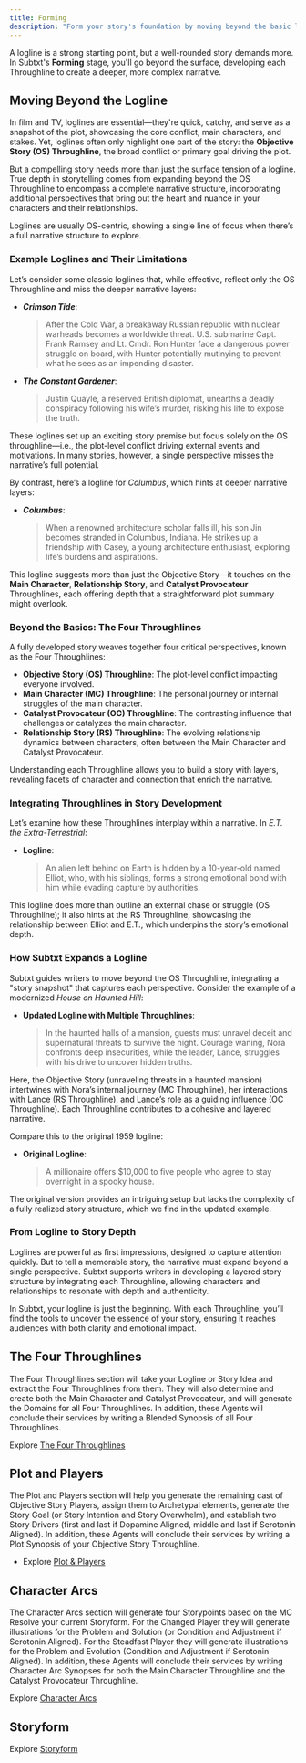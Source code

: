 ```yaml
---
title: Forming
description: "Form your story's foundation by moving beyond the basic logline"
---
```


A logline is a strong starting point, but a well-rounded story demands more. In Subtxt's **Forming** stage, you'll go beyond the surface, developing each Throughline to create a deeper, more complex narrative.

## Moving Beyond the Logline

In film and TV, loglines are essential—they're quick, catchy, and serve as a snapshot of the plot, showcasing the core conflict, main characters, and stakes. Yet, loglines often only highlight one part of the story: the **Objective Story (OS) Throughline**, the broad conflict or primary goal driving the plot.

But a compelling story needs more than just the surface tension of a logline. True depth in storytelling comes from expanding beyond the OS Throughline to encompass a complete narrative structure, incorporating additional perspectives that bring out the heart and nuance in your characters and their relationships.

Loglines are usually OS-centric, showing a single line of focus when there’s a full narrative structure to explore.

### Example Loglines and Their Limitations

Let’s consider some classic loglines that, while effective, reflect only the OS Throughline and miss the deeper narrative layers:

- **_Crimson Tide_**:
  > After the Cold War, a breakaway Russian republic with nuclear warheads becomes a worldwide threat. U.S. submarine Capt. Frank Ramsey and Lt. Cmdr. Ron Hunter face a dangerous power struggle on board, with Hunter potentially mutinying to prevent what he sees as an impending disaster.

- **_The Constant Gardener_**:
  > Justin Quayle, a reserved British diplomat, unearths a deadly conspiracy following his wife’s murder, risking his life to expose the truth.

These loglines set up an exciting story premise but focus solely on the OS throughline—i.e., the plot-level conflict driving external events and motivations. In many stories, however, a single perspective misses the narrative’s full potential.

By contrast, here’s a logline for _Columbus_, which hints at deeper narrative layers:

- **_Columbus_**:
  > When a renowned architecture scholar falls ill, his son Jin becomes stranded in Columbus, Indiana. He strikes up a friendship with Casey, a young architecture enthusiast, exploring life’s burdens and aspirations.

This logline suggests more than just the Objective Story—it touches on the **Main Character**, **Relationship Story**, and **Catalyst Provocateur** Throughlines, each offering depth that a straightforward plot summary might overlook.

### Beyond the Basics: The Four Throughlines

A fully developed story weaves together four critical perspectives, known as the Four Throughlines:

- **Objective Story (OS) Throughline**: The plot-level conflict impacting everyone involved.
- **Main Character (MC) Throughline**: The personal journey or internal struggles of the main character.
- **Catalyst Provocateur (OC) Throughline**: The contrasting influence that challenges or catalyzes the main character.
- **Relationship Story (RS) Throughline**: The evolving relationship dynamics between characters, often between the Main Character and Catalyst Provocateur.

Understanding each Throughline allows you to build a story with layers, revealing facets of character and connection that enrich the narrative.

### Integrating Throughlines in Story Development

Let’s examine how these Throughlines interplay within a narrative. In _E.T. the Extra-Terrestrial_:

- **Logline**:
  > An alien left behind on Earth is hidden by a 10-year-old named Elliot, who, with his siblings, forms a strong emotional bond with him while evading capture by authorities.

This logline does more than outline an external chase or struggle (OS Throughline); it also hints at the RS Throughline, showcasing the relationship between Elliot and E.T., which underpins the story’s emotional depth.

### How Subtxt Expands a Logline

Subtxt guides writers to move beyond the OS Throughline, integrating a "story snapshot" that captures each perspective. Consider the example of a modernized _House on Haunted Hill_:

- **Updated Logline with Multiple Throughlines**:
  > In the haunted halls of a mansion, guests must unravel deceit and supernatural threats to survive the night. Courage waning, Nora confronts deep insecurities, while the leader, Lance, struggles with his drive to uncover hidden truths.

Here, the Objective Story (unraveling threats in a haunted mansion) intertwines with Nora’s internal journey (MC Throughline), her interactions with Lance (RS Throughline), and Lance’s role as a guiding influence (OC Throughline). Each Throughline contributes to a cohesive and layered narrative.

Compare this to the original 1959 logline:

- **Original Logline**:
  > A millionaire offers $10,000 to five people who agree to stay overnight in a spooky house.

The original version provides an intriguing setup but lacks the complexity of a fully realized story structure, which we find in the updated example.

### From Logline to Story Depth

Loglines are powerful as first impressions, designed to capture attention quickly. But to tell a memorable story, the narrative must expand beyond a single perspective. Subtxt supports writers in developing a layered story structure by integrating each Throughline, allowing characters and relationships to resonate with depth and authenticity.

In Subtxt, your logline is just the beginning. With each Throughline, you’ll find the tools to uncover the essence of your story, ensuring it reaches audiences with both clarity and emotional impact.

## The Four Throughlines

The Four Throughlines section will take your Logline or Story Idea and extract the Four Throughlines from them. They will also determine and create both the Main Character and Catalyst Provocateur, and will generate the Domains for all Four Throughlines. In addition, these Agents will conclude their services by writing a Blended Synopsis of all Four Throughlines.

Explore [The Four Throughlines](/the-develop-workspace/forming/the-four-throughlines)

## Plot and Players

The Plot and Players section will help you generate the remaining cast of Objective Story Players, assign them to Archetypal elements, generate the Story Goal (or Story Intention and Story Overwhelm), and establish two Story Drivers (first and last if Dopamine Aligned, middle and last if Serotonin Aligned). In addition, these Agents will conclude their services by writing a Plot Synopsis of your Objective Story Throughline.

- Explore [Plot & Players](/the-develop-workspace/forming/plot-and-players)

## Character Arcs

The Character Arcs section will generate four Storypoints based on the MC Resolve your current Storyform. For the Changed Player they will generate illustrations for the Problem and Solution (or Condition and Adjustment if Serotonin Aligned). For the Steadfast Player they will generate illustrations for the Problem and Evolution (Condition and Adjustment if Serotonin Aligned). In addition, these Agents will conclude their services by writing Character Arc Synopses for both the Main Character Throughline and the Catalyst Provocateur Throughline.

Explore [Character Arcs](/the-develop-workspace/forming/character-arcs)

## Storyform

Explore [Storyform](/the-develop-workspace/forming/storyform)